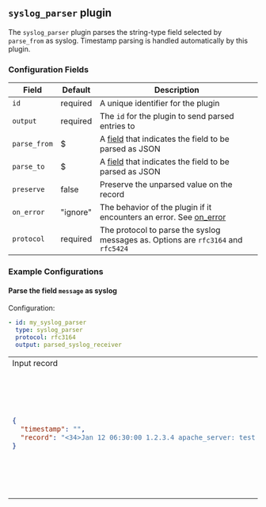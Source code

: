 ## `syslog_parser` plugin

The `syslog_parser` plugin parses the string-type field selected by `parse_from` as syslog. Timestamp parsing is handled automatically by this plugin.

### Configuration Fields

| Field        | Default  | Description                                                                            |
| ---          | ---      | ---                                                                                    |
| `id`         | required | A unique identifier for the plugin                                                     |
| `output`     | required | The `id` for the plugin to send parsed entries to                                      |
| `parse_from` | $        | A [field](/docs/field.md) that indicates the field to be parsed as JSON                |
| `parse_to`   | $        | A [field](/docs/field.md) that indicates the field to be parsed as JSON                |
| `preserve`   | false    | Preserve the unparsed value on the record                                              |
| `on_error`   | "ignore" | The behavior of the plugin if it encounters an error. See [on_error](/TODO)            |
| `protocol`   | required | The protocol to parse the syslog messages as. Options are `rfc3164` and `rfc5424`      |

### Example Configurations


#### Parse the field `message` as syslog

Configuration:
```yaml
- id: my_syslog_parser
  type: syslog_parser
  protocol: rfc3164
  output: parsed_syslog_receiver
```

<table>
<tr><td> Input record </td> <td> Output record </td></tr>
<tr>
<td>

```json
{
  "timestamp": "",
  "record": "<34>Jan 12 06:30:00 1.2.3.4 apache_server: test message"
}
```

</td>
<td>

```json
{
  "timestamp": "2020-01-12T06:30:00Z",
  "record": {
    "appname": "apache_server",
    "facility": 4,
    "hostname": "1.2.3.4",
    "message": "test message",
    "msg_id": null,
    "priority": 34,
    "proc_id": null,
    "severity": 2,
  }
}
```

</td>
</tr>
</table>
